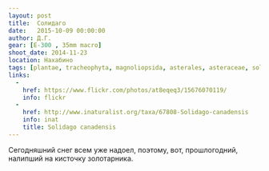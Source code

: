 ```yaml
---
layout: post
title:  Солидаго
date:   2015-10-09 00:00:00
author: Д.Г.
gear: [E-300 , 35mm macro]
shoot_date: 2014-11-23
location: Нахабино
tags: [plantae, tracheophyta, magnoliopsida, asterales, asteraceae, solidago, solidago canadensis]
links:
  -
    href: https://www.flickr.com/photos/at8eqeq3/15676070119/
    info: flickr
  -
    href: http://www.inaturalist.org/taxa/67808-Solidago-canadensis
    info: inat
    title: Solidago canadensis
---
```


Сегодняшний снег всем уже надоел, поэтому, вот, прошлогодний, налипший на кисточку золотарника.
